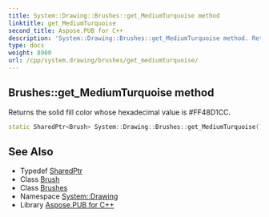 ```yaml
---
title: System::Drawing::Brushes::get_MediumTurquoise method
linktitle: get_MediumTurquoise
second_title: Aspose.PUB for C++
description: 'System::Drawing::Brushes::get_MediumTurquoise method. Returns the solid fill color whose hexadecimal value is #FF48D1CC in C++.'
type: docs
weight: 8900
url: /cpp/system.drawing/brushes/get_mediumturquoise/
---
```

## Brushes::get_MediumTurquoise method


Returns the solid fill color whose hexadecimal value is #FF48D1CC.

```cpp
static SharedPtr<Brush> System::Drawing::Brushes::get_MediumTurquoise()
```

## See Also

* Typedef [SharedPtr](../../../system/sharedptr/)
* Class [Brush](../../brush/)
* Class [Brushes](../)
* Namespace [System::Drawing](../../)
* Library [Aspose.PUB for C++](../../../)
